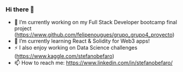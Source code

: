 ### Hi there 👋

<!--
**SBefaro/SBefaro** is a ✨ _special_ ✨ repository because its `README.md` (this file) appears on your GitHub profile.

Here are some ideas to get you started:


- 🤔 I’m looking for help with ...
- 💬 Ask me about ...

- 😄 Pronouns: ...
- ⚡ Fun fact: ...
- 👯 I’m looking to collaborate on ...
-->

- 🔭 I’m currently working on my Full Stack Developer bootcamp final project (https://www.github.com/felipenougues/grupo_grupo4_proyecto)
- 🌱 I’m currently learning React & Solidity for Web3 apps!
- ⚡ I also enjoy working on Data Science challenges (https://www.kaggle.com/stefanobefaro)
- 📫 How to reach me: https://www.linkedin.com/in/stefanobefaro/
